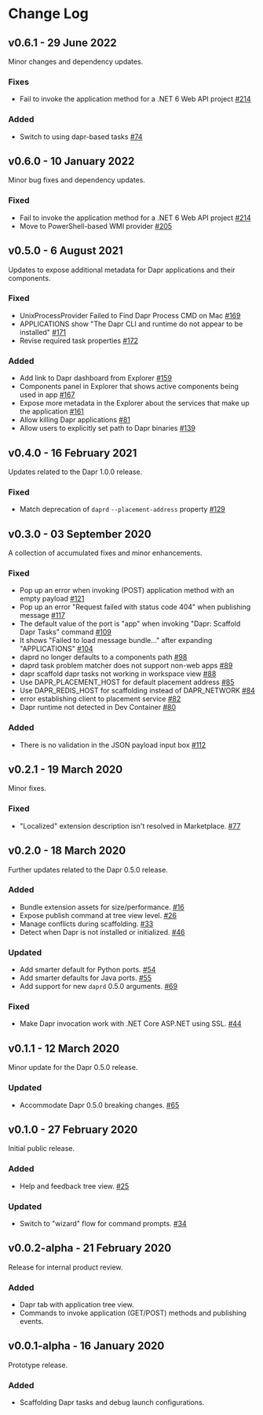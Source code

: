 # Change Log

## v0.6.1 - 29 June 2022

Minor changes and dependency updates.

### Fixes

* Fail to invoke the application method for a .NET 6 Web API project [#214](https://github.com/microsoft/vscode-dapr/issues/214)

### Added

* Switch to using dapr-based tasks [#74](https://github.com/microsoft/vscode-dapr/issues/74)

## v0.6.0 - 10 January 2022

Minor bug fixes and dependency updates.

### Fixed

* Fail to invoke the application method for a .NET 6 Web API project [#214](https://github.com/microsoft/vscode-dapr/issues/214)
* Move to PowerShell-based WMI provider [#205](https://github.com/microsoft/vscode-dapr/issues/205)

## v0.5.0 - 6 August 2021

Updates to expose additional metadata for Dapr applications and their components.

### Fixed

* UnixProcessProvider Failed to Find Dapr Process CMD on Mac [#169](https://github.com/microsoft/vscode-dapr/issues/169)
* APPLICATIONS show "The Dapr CLI and runtime do not appear to be installed" [#171](https://github.com/microsoft/vscode-dapr/issues/171)
* Revise required task properties [#172](https://github.com/microsoft/vscode-dapr/issues/172)

### Added

* Add link to Dapr dashboard from Explorer [#159](https://github.com/microsoft/vscode-dapr/issues/159)
* Components panel in Explorer that shows active components being used in app [#167](https://github.com/microsoft/vscode-dapr/issues/167)
* Expose more metadata in the Explorer about the services that make up the application [#161](https://github.com/microsoft/vscode-dapr/issues/161)
* Allow killing Dapr applications [#81](https://github.com/microsoft/vscode-dapr/issues/81)
* Allow users to explicitly set path to Dapr binaries [#139](https://github.com/microsoft/vscode-dapr/issues/139)

## v0.4.0 - 16 February 2021

Updates related to the Dapr 1.0.0 release.

### Fixed

* Match deprecation of `daprd` `--placement-address` property [#129](https://github.com/microsoft/vscode-dapr/issues/129)

## v0.3.0 - 03 September 2020

A collection of accumulated fixes and minor enhancements.

### Fixed

* Pop up an error when invoking (POST) application method with an empty payload [#121](https://github.com/microsoft/vscode-dapr/issues/121)
* Pop up an error "Request failed with status code 404" when publishing message [#117](https://github.com/microsoft/vscode-dapr/issues/117)
* The default value of the port is "app" when invoking "Dapr: Scaffold Dapr Tasks" command [#109](https://github.com/microsoft/vscode-dapr/issues/109)
* It shows "Failed to load message bundle..." after expanding "APPLICATIONS" [#104](https://github.com/microsoft/vscode-dapr/issues/104)
* daprd no longer defaults to a components path [#98](https://github.com/microsoft/vscode-dapr/issues/98)
* daprd task problem matcher does not support non-web apps [#89](https://github.com/microsoft/vscode-dapr/issues/89)
* dapr scaffold dapr tasks not working in workspace view [#88](https://github.com/microsoft/vscode-dapr/issues/88)
* Use DAPR_PLACEMENT_HOST for default placement address [#85](https://github.com/microsoft/vscode-dapr/issues/85)
* Use DAPR_REDIS_HOST for scaffolding instead of DAPR_NETWORK [#84](https://github.com/microsoft/vscode-dapr/issues/84)
* error establishing client to placement service [#82](https://github.com/microsoft/vscode-dapr/issues/82)
* Dapr runtime not detected in Dev Container [#80](https://github.com/microsoft/vscode-dapr/issues/80)

### Added

* There is no validation in the JSON payload input box [#112](https://github.com/microsoft/vscode-dapr/issues/112)

## v0.2.1 - 19 March 2020

Minor fixes.

### Fixed

* "Localized" extension description isn't resolved in Marketplace. [#77](https://github.com/microsoft/vscode-dapr/issues/77)

## v0.2.0 - 18 March 2020

Further updates related to the Dapr 0.5.0 release.

### Added

* Bundle extension assets for size/performance. [#16](https://github.com/microsoft/vscode-dapr/issues/16)
* Expose publish command at tree view level. [#26](https://github.com/microsoft/vscode-dapr/issues/26)
* Manage conflicts during scaffolding. [#33](https://github.com/microsoft/vscode-dapr/issues/33)
* Detect when Dapr is not installed or initialized. [#46](https://github.com/microsoft/vscode-dapr/issues/46)

### Updated

* Add smarter default for Python ports. [#54](https://github.com/microsoft/vscode-dapr/issues/54)
* Add smarter defaults for Java ports. [#55](https://github.com/microsoft/vscode-dapr/issues/55)
* Add support for new `daprd` 0.5.0 arguments. [#69](https://github.com/microsoft/vscode-dapr/issues/69)

### Fixed

* Make Dapr invocation work with .NET Core ASP.NET using SSL. [#44](https://github.com/microsoft/vscode-dapr/issues/44)

## v0.1.1 - 12 March 2020

Minor update for the Dapr 0.5.0 release.

### Updated

* Accommodate Dapr 0.5.0 breaking changes. [#65](https://github.com/microsoft/vscode-dapr/issues/65)

## v0.1.0 - 27 February 2020

Initial public release.

### Added

* Help and feedback tree view. [#25](https://github.com/microsoft/vscode-dapr/issues/25)

### Updated

* Switch to "wizard" flow for command prompts. [#34](https://github.com/microsoft/vscode-dapr/pull/34)

## v0.0.2-alpha - 21 February 2020

Release for internal product review.

### Added

* Dapr tab with application tree view.
* Commands to invoke application (GET/POST) methods and publishing events.

## v0.0.1-alpha - 16 January 2020

Prototype release.

### Added

* Scaffolding Dapr tasks and debug launch configurations.